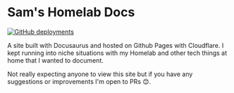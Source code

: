 # Sam's Homelab Docs

[![GitHub deployments](https://img.shields.io/github/deployments/samywamy10/homelab-docs/github-pages?logo=github&label=Deploy)](https://samywamy10.github.io/homelab-docs)

A site built with Docusaurus and hosted on Github Pages with Cloudflare. I kept running into niche situations with my Homelab and other tech things at home that I wanted to document. 

Not really expecting anyone to view this site but if you have any suggestions or improvements I'm open to PRs 😊.